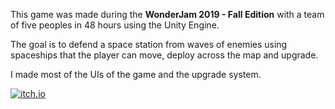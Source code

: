 This game was made during the **WonderJam 2019 - Fall Edition** with a team of five peoples in 48 hours using the Unity Engine. 

The goal is to defend a space station from waves of enemies using spaceships that the player can move, deploy across the map and upgrade. 

I made most of the UIs of the game and the upgrade system.

[![itch.io](https://img.shields.io/badge/Get%20on-Itch.Io-red?style=for-the-badge&logo=itch.io)](https://cawotte.itch.io/space-league-wonderjam)

